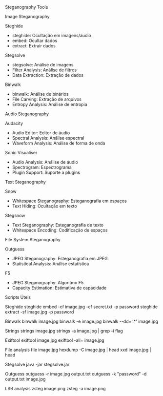  Steganography Tools

 Image Steganography

 Steghide
- steghide: Ocultação em imagens/áudio
- embed: Ocultar dados
- extract: Extrair dados

 Stegsolve
- stegsolve: Análise de imagens
- Filter Analysis: Análise de filtros
- Data Extraction: Extração de dados

 Binwalk
- binwalk: Análise de binários
- File Carving: Extração de arquivos
- Entropy Analysis: Análise de entropia

 Audio Steganography

 Audacity
- Audio Editor: Editor de áudio
- Spectral Analysis: Análise espectral
- Waveform Analysis: Análise de forma de onda

 Sonic Visualiser
- Audio Analysis: Análise de áudio
- Spectrogram: Espectrograma
- Plugin Support: Suporte a plugins

 Text Steganography

 Snow
- Whitespace Steganography: Esteganografia em espaços
- Text Hiding: Ocultação em texto

 Stegsnow
- Text Steganography: Esteganografia de texto
- Whitespace Encoding: Codificação de espaços

 File System Steganography

 Outguess
- JPEG Steganography: Esteganografia em JPEG
- Statistical Analysis: Análise estatística

 F5
- JPEG Steganography: Algoritmo F5
- Capacity Estimation: Estimativa de capacidade

 Scripts Úteis

 Steghide
steghide embed -cf image.jpg -ef secret.txt -p password
steghide extract -sf image.jpg -p password

 Binwalk
binwalk image.jpg
binwalk -e image.jpg
binwalk --dd='.*' image.jpg

 Strings
strings image.jpg
strings -a image.jpg | grep -i flag

 Exiftool
exiftool image.jpg
exiftool -all= image.jpg

 File analysis
file image.jpg
hexdump -C image.jpg | head
xxd image.jpg | head

 Stegsolve
java -jar stegsolve.jar

 Outguess
outguess -r image.jpg output.txt
outguess -k "password" -d output.txt image.jpg

 LSB analysis
zsteg image.png
zsteg -a image.png